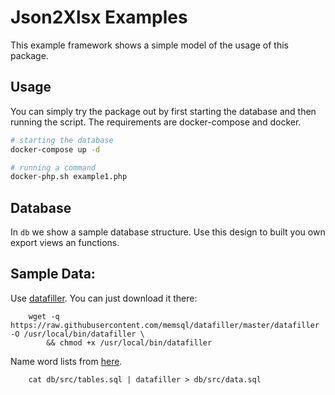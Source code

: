 # Json2Xlsx Examples

This example framework shows a simple model of the usage of this package.

## Usage
You can simply try the package out by first starting the database and then running the script.
The requirements are docker-compose and docker.

```bash
# starting the database
docker-compose up -d

# running a command
docker-php.sh example1.php
```

## Database
In `db` we show a sample database structure. Use this design to built you own export views an functions.

## Sample Data:

Use [datafiller](https://github.com/memsql/datafiller). You can just download it there:

```
    wget -q https://raw.githubusercontent.com/memsql/datafiller/master/datafiller -O /usr/local/bin/datafiller \
	    && chmod +x /usr/local/bin/datafiller
```
Name word lists from [here](http://www.outpost9.com/files/WordLists.html).
```
    cat db/src/tables.sql | datafiller > db/src/data.sql
```
